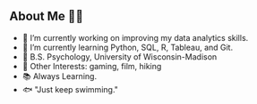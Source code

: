 ## About Me 🙋‍♂️

- 🔭 I’m currently working on improving my data analytics skills.
- 🌱 I’m currently learning Python, SQL, R, Tableau, and Git.
- 🧠 B.S. Psychology, University of Wisconsin-Madison
- 🎥 Other Interests: gaming, film, hiking
- 📚 Always Learning.
- 🐟 "Just keep swimming."
